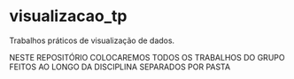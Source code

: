 # visualizacao_tp
Trabalhos práticos de visualização de dados.

NESTE REPOSITÓRIO COLOCAREMOS TODOS OS TRABALHOS DO GRUPO FEITOS AO LONGO DA DISCIPLINA SEPARADOS POR PASTA
